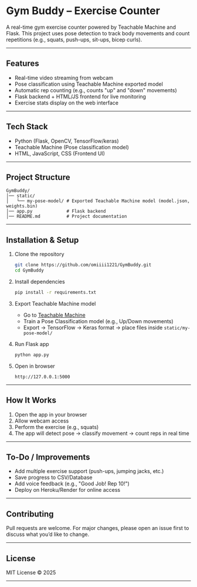 
# Gym Buddy – Exercise Counter

A real-time gym exercise counter powered by Teachable Machine and Flask. This project uses pose detection to track body movements and count repetitions (e.g., squats, push-ups, sit-ups, bicep curls).

---

## Features

* Real-time video streaming from webcam
* Pose classification using Teachable Machine exported model
* Automatic rep counting (e.g., counts "up" and "down" movements)
* Flask backend + HTML/JS frontend for live monitoring
* Exercise stats display on the web interface

---

## Tech Stack

* Python (Flask, OpenCV, TensorFlow/keras)
* Teachable Machine (Pose classification model)
* HTML, JavaScript, CSS (Frontend UI)

---

## Project Structure

```
GymBuddy/
│── static/
│   └── my-pose-model/ # Exported Teachable Machine model (model.json, weights.bin)
│── app.py             # Flask backend
│── README.md          # Project documentation
```

---

## Installation & Setup

1. Clone the repository

   ```bash
   git clone https://github.com/omiiii1221/GymBuddy.git
   cd GymBuddy
   ```

2. Install dependencies

   ```bash
   pip install -r requirements.txt
   ```

3. Export Teachable Machine model

   * Go to [Teachable Machine](https://teachablemachine.withgoogle.com/)
   * Train a Pose Classification model (e.g., Up/Down movements)
   * Export → TensorFlow → Keras format → place files inside `static/my-pose-model/`

4. Run Flask app

   ```bash
   python app.py
   ```

5. Open in browser

   ```
   http://127.0.0.1:5000
   ```

---

## How It Works

1. Open the app in your browser
2. Allow webcam access
3. Perform the exercise (e.g., squats)
4. The app will detect pose → classify movement → count reps in real time

---

## To-Do / Improvements

* Add multiple exercise support (push-ups, jumping jacks, etc.)
* Save progress to CSV/Database
* Add voice feedback (e.g., "Good Job! Rep 10!")
* Deploy on Heroku/Render for online access

---

## Contributing

Pull requests are welcome. For major changes, please open an issue first to discuss what you’d like to change.

---

## License

MIT License © 2025

---